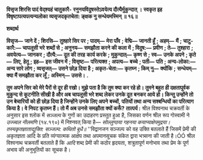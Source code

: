 **विसृज शिरसि पादं वेद्श्यहं चातुकारै-** **रनुनयविदुषस्तेऽवयेत्य दौत्यैर्मुकुन्दात् ।** **स्वकृत इह विषृष्टापत्यपत्यन्यलोका** **व्यसृजदकृतचेता: ङ्क्षक नु सन्धेयमस्मिन् ॥ १६॥** 

**शब्दार्थ** 

**विसृज—** **जाने दें** **; शिरसि—** **तुश्हारे सिर पर** **; पादम्—** **मेरा पाँव** **; वेद्मि—** **जानती हूँ** **; अहम्—** **मैं** **; चाटु-कारै:—** **चापलूसी भरे** **शब्दों से** **; अनुनय—** **समझौता करने की कला में** **; विदुष:—** **प्रवीण** **; ते—** **तुश्हारा** **; अवयेत्य—** **जानकर** **; दौत्यै:—** **दूत की तरह** **कार्य करके** **; मुकुन्दात्—** **कृष्ण से** **; स्व—** **उनके अपने** **; कृते—** **लिए, हेतु** **; इह—** **इस जीवन में** **; विसृष्ट—** **परित्यक्त** **; अपत्य—** **बच्चे** **; पती—** **पति** **; अन्य-लोका:—** **अन्य सारे लोग** **; व्यसृजत्—** **उसने छोड़ दिया है** **; अकृत-चेता:—** **कृतघ्न** **; किम् नु—** **क्योंकि** **;** **सन्धेयम्—** **क्या मैं समझौता कर लूँ** **; अस्मिन्—** **उससे।** **.** 

**तुम अपने सिर को मेरे पैरों से दूर ही रखो। मुझे पता है कि तुम क्या कर रहे हो। तुमने बहुत** **ही दक्षतापूर्वक मुकुन्द से कूटनीति सीखी है और अब चापलूसी भरे शब्द लेकर उनके दूत** **बनकर आये हो। किन्तु उन्होंने तो उन बेचारियों को ही छोड़ दिया है जिन्होंने उनके लिए अपने** **बच्चों, पतियों तथा अन्य सश्बन्धियों का परित्याग किया है। वे निपट कृतघ्न हैं। तो मैं अब उनसे** **समझौता क्यों करूँ?** **तात्पर्य :** श्रील विश्वनाथ चक्रवर्ती के अनुसार इस श्लोक में *सञ्जल्प* के गुणों का उदाहरण प्रस्तुत हुआ है, जिसका वर्णन श्रील रूप गोस्वामी ने *उज्ज्वल नीलमणि* (१४.१९०) में निश्नवत् किया है— *सोल्लुण्ठया गहनया कयाप्याक्षेपमुद्रया।* *तस्यकृतज्ञाताद्युक्ति: सञ्जल्प: कथितो बुधै॥* ''विद्वानजन सञ्जल्प को वह उक्ति बतलाते हैं जिसमें प्रेमी की अकृतज्ञता आदि के प्रति व्यंग्यात्मक आक्षेप तथा अपमानसूचक संकेत द्वारा भत्र्सना की जाती है।ÓÓ श्रील विश्वनाथ चक्रवर्ती बतलाते हैं कि *आदि* शब्द प्रेमी की कठोर हृदयता, शत्रुतापूर्ण मनोभाव तथा प्रेम के पूर्ण अभाव की अनुभूतियों का सूचक है।  